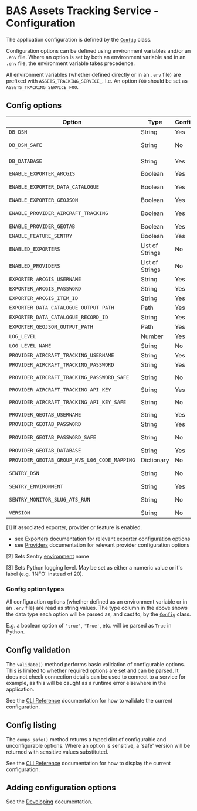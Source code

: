 # BAS Assets Tracking Service - Configuration

The application configuration is defined by the [`Config`](../src/assets_tracking_service/config.py) class.

Configuration options can be defined using environment variables and/or an `.env` file. Where an option is set by both
an environment variable and in an `.env` file, the environment variable takes precedence.

All environment variables (whether defined directly or in an `.env` file) are prefixed with `ASSETS_TRACKING_SERVICE_`.
I.e. An option `FOO` should be set as `ASSETS_TRACKING_SERVICE_FOO`.

## Config options

| Option                                       | Type            | Configurable | Required | Sensitive | Summary                                                             | Default       | Example                                                   |
|----------------------------------------------|-----------------|--------------|----------|-----------|---------------------------------------------------------------------|---------------|-----------------------------------------------------------|
| `DB_DSN`                                     | String          | Yes          | Yes      | Yes       | Postgres connection string                                          | *N/A*         | 'postgresql://username:password@$db.example.com/database' |
| `DB_DSN_SAFE`                                | String          | No           | -        | -         | `DB_DSN` with sensitive elements redacted                           | *N/A*         | 'postgresql://username:REDACTED@$db.example.com/database' |
| `DB_DATABASE`                                | String          | Yes          | No       | No        | Optional override for database in `DB_DSN`                          | *None*        | 'database_test'                                           |
| `ENABLE_EXPORTER_ARCGIS`                     | Boolean         | Yes          | No       | No        | Enables ArcGIS exporter if true                                     | *True*        | *True*                                                    |
| `ENABLE_EXPORTER_DATA_CATALOGUE`             | Boolean         | Yes          | No       | No        | Enables Data Catalogue exporter if true                             | *True*        | *True*                                                    |
| `ENABLE_EXPORTER_GEOJSON`                    | Boolean         | Yes          | No       | No        | Enables GeoJSON exporter if true                                    | *True*        | *True*                                                    |
| `ENABLE_PROVIDER_AIRCRAFT_TRACKING`          | Boolean         | Yes          | No       | No        | Enables Aircraft Tracking provider if true                          | *True*        | *True*                                                    |
| `ENABLE_PROVIDER_GEOTAB`                     | Boolean         | Yes          | No       | No        | Enables Geotab provider if true                                     | *True*        | *True*                                                    |
| `ENABLE_FEATURE_SENTRY`                      | Boolean         | Yes          | No       | No        | Enables Sentry monitoring if true                                   | *True*        | *True*                                                    |
| `ENABLED_EXPORTERS`                          | List of Strings | No           | --       | --        | Derived list of enabled exporter names                              | *N/A*         | '['arcgis', 'geojson]'                                    |
| `ENABLED_PROVIDERS`                          | List of Strings | No           | --       | --        | Derived list of enabled provider names                              | *N/A*         | '['geotab']'                                              |
| `EXPORTER_ARCGIS_USERNAME`                   | String          | Yes          | Yes [1]  | No        | See relevant exporter configuration                                 | *None*        | 'x'                                                       |
| `EXPORTER_ARCGIS_PASSWORD`                   | String          | Yes          | Yes [1]  | Yes       | See relevant exporter configuration                                 | *None*        | 'x'                                                       |
| `EXPORTER_ARCGIS_ITEM_ID`                    | String          | Yes          | Yes [1]  | No        | See relevant exporter configuration                                 | *None*        | 'x'                                                       |
| `EXPORTER_DATA_CATALOGUE_OUTPUT_PATH`        | Path            | Yes          | Yes [1]  | No        | See relevant exporter configuration                                 | *None*        | '/data/exports/record.json'                               |
| `EXPORTER_DATA_CATALOGUE_RECORD_ID`          | String          | Yes          | Yes [1]  | No        | See relevant exporter configuration                                 | *None*        | 'x'                                                       |
| `EXPORTER_GEOJSON_OUTPUT_PATH`               | Path            | Yes          | Yes [1]  | No        | See relevant exporter configuration                                 | *None*        | '/data/exports/output.geojson'                            |
| `LOG_LEVEL`                                  | Number          | Yes          | No       | No        | Application logging level                                           | 30            | 20                                                        |
| `LOG_LEVEL_NAME`                             | String          | No           | No       | Non       | Application logging level name                                      | 'WARNING'     | 'INFO'                                                    |
| `PROVIDER_AIRCRAFT_TRACKING_USERNAME`        | String          | Yes          | Yes [1]  | No        | See relevant provider configuration                                 | *None*        | 'x'                                                       |
| `PROVIDER_AIRCRAFT_TRACKING_PASSWORD`        | String          | Yes          | Yes [1]  | Yes       | See relevant provider configuration                                 | *None*        | 'x'                                                       |
| `PROVIDER_AIRCRAFT_TRACKING_PASSWORD_SAFE`   | String          | No           | -        | -         | `PROVIDER_AIRCRAFT_TRACKING_PASSWORD` with sensitive value redacted | *N/A*         | 'REDACTED'                                                |
| `PROVIDER_AIRCRAFT_TRACKING_API_KEY`         | String          | Yes          | Yes [1]  | Yes       | See relevant provider configuration                                 | *None*        | 'x'                                                       |
| `PROVIDER_AIRCRAFT_TRACKING_API_KEY_SAFE`    | String          | No           | -        | -         | `PROVIDER_AIRCRAFT_TRACKING_API_KEY` with sensitive value redacted  | *N/A*         | 'REDACTED'                                                |
| `PROVIDER_GEOTAB_USERNAME`                   | String          | Yes          | Yes [1]  | No        | See relevant provider configuration                                 | *None*        | 'x'                                                       |
| `PROVIDER_GEOTAB_PASSWORD`                   | String          | Yes          | Yes [1]  | Yes       | See relevant provider configuration                                 | *None*        | 'x'                                                       |
| `PROVIDER_GEOTAB_PASSWORD_SAFE`              | String          | No           | -        | -         | `PROVIDER_GEOTAB_PASSWORD` with sensitive value redacted            | *N/A*         | 'REDACTED'                                                |
| `PROVIDER_GEOTAB_DATABASE`                   | String          | Yes          | Yes [1]  | No        | See relevant provider configuration                                 | *None*        | 'x'                                                       |
| `PROVIDER_GEOTAB_GROUP_NVS_L06_CODE_MAPPING` | Dictionary      | No           | -        | -         | See relevant provider configuration                                 | *N/A*         | -                                                         |
| `SENTRY_DSN`                                 | String          | No           | -        | -         | Sentry connection string (not considered sensitive)                 | *N/A*         | 'https://123@123.ingest.us.sentry.io/123'                 |
| `SENTRY_ENVIRONMENT`                         | String          | Yes          | No       | No        | [2]                                                                 | 'development' | 'production'                                              |
| `SENTRY_MONITOR_SLUG_ATS_RUN`                | String          | No           | -        | -         | Name of the relevant sentry cron monitor for tracking data refresh  | *N/A*         | 'ats-run'                                                 |
| `VERSION`                                    | String          | No           | -        | -         | Application package version                                         | *N/A*         | '0.3.0'                                                   |

[1] If associated exporter, provider or feature is enabled.

- see [Exporters](./exporters.md) documentation for relevant exporter configuration options
- see [Providers](./providers.md) documentation for relevant provider configuration options

[2] Sets Sentry [environment](https://docs.sentry.io/platforms/python/configuration/environments/) name

[3] Sets Python logging level. May be set as either a numeric value or it's label (e.g. 'INFO' instead of 20).

### Config option types

All configuration options (whether defined as an environment variable or in an `.env` file) are read as string values.
The type column in the above shows the data type each option will be parsed as, and cast to, by the
[`Config`](../src/assets_tracking_service/config.py) class.

E.g. a boolean option of `'true'`, `'True'`, etc. will be parsed as `True` in Python.

## Config validation

The `validate()` method performs basic validation of configurable options. This is limited to whether required options
are set and can be parsed. It does not check connection details can be used to connect to a service for example, as
this will be caught as a runtime error elsewhere in the application.

See the [CLI Reference](./cli-reference.md#config-commands) documentation for how to validate the current configuration.

## Config listing

The `dumps_safe()` method returns a typed dict of configurable and unconfigurable options. Where an option is
sensitive, a 'safe' version will be returned with sensitive values substituted.

See the [CLI Reference](./cli-reference.md#config-commands) documentation for how to display the current configuration.

## Adding configuration options

See the [Developing](./dev.md#adding-configuration-options) documentation.
